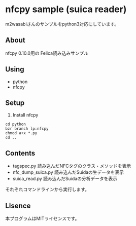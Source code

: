 nfcpy sample (suica reader)
======================

m2wasabiさんのサンプルをpython3対応にしています。

## About  
nfcpy 0.10.0用の Felica読み込みサンプル

## Using  
  + python
  + nfcpy

## Setup  
1. Install nfcpy

```
cd python
bzr branch lp:nfcpy
chmod a+x *.py
cd ..
```

## Contents  
+ tagspec.py
  読み込んだNFCタグのクラス・メソッドを表示
+ nfc_dump_suica.py
  読み込んだSuidaの生データを表示
+ suica_read.py
  読み込んだSuidaの分析データを表示

それぞれコマンドラインから実行します。

## Lisence
本プログラムはMITライセンスです。  
